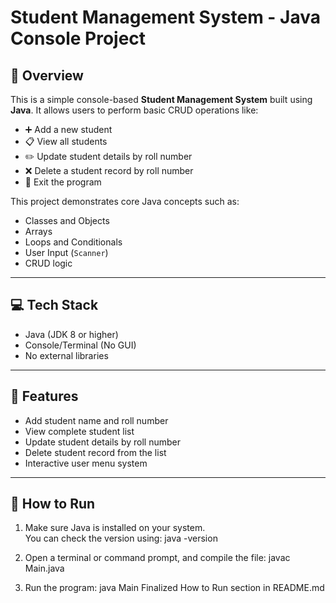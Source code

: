# Student Management System - Java Console Project

## 📌 Overview
This is a simple console-based **Student Management System** built using **Java**. It allows users to perform basic CRUD operations like:

- ➕ Add a new student  
- 📋 View all students  
- ✏️ Update student details by roll number  
- ❌ Delete a student record by roll number  
- 🚪 Exit the program  

This project demonstrates core Java concepts such as:
- Classes and Objects
- Arrays
- Loops and Conditionals
- User Input (`Scanner`)
- CRUD logic

---

## 💻 Tech Stack
- Java (JDK 8 or higher)
- Console/Terminal (No GUI)
- No external libraries

---

## 📂 Features
- Add student name and roll number
- View complete student list
- Update student details by roll number
- Delete student record from the list
- Interactive user menu system

---
## 🚀 How to Run

1. Make sure Java is installed on your system.  
   You can check the version using:
   java -version

2. Open a terminal or command prompt, and compile the file:
javac Main.java

4. Run the program:
java Main
Finalized How to Run section in README.md

